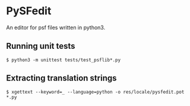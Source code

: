 # PySFedit
An editor for psf files written in python3.

## Running unit tests
`$ python3 -m unittest tests/test_psflib*.py`

## Extracting translation strings
`$ xgettext --keyword=_ --language=python -o res/locale/pysfedit.pot *.py`